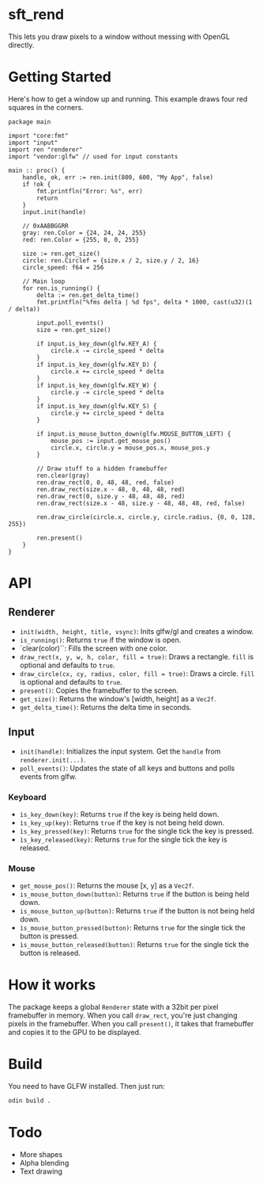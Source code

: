 # sft_rend
This lets you draw pixels to a window without messing with OpenGL directly.

# Getting Started
Here's how to get a window up and running. This example draws four red squares in the corners.
```odin
package main

import "core:fmt"
import "input"
import ren "renderer"
import "vendor:glfw" // used for input constants

main :: proc() {
	handle, ok, err := ren.init(800, 600, "My App", false)
	if !ok {
		fmt.printfln("Error: %s", err)
		return
	}
	input.init(handle)

	// 0xAABBGGRR
	gray: ren.Color = {24, 24, 24, 255}
	red: ren.Color = {255, 0, 0, 255}

	size := ren.get_size()
	circle: ren.Circlef = {size.x / 2, size.y / 2, 16}
	circle_speed: f64 = 256

	// Main loop
	for ren.is_running() {
		delta := ren.get_delta_time()
		fmt.printfln("%fms delta | %d fps", delta * 1000, cast(u32)(1 / delta))

		input.poll_events()
		size = ren.get_size()

		if input.is_key_down(glfw.KEY_A) {
			circle.x -= circle_speed * delta
		}
		if input.is_key_down(glfw.KEY_D) {
			circle.x += circle_speed * delta
		}
		if input.is_key_down(glfw.KEY_W) {
			circle.y -= circle_speed * delta
		}
		if input.is_key_down(glfw.KEY_S) {
			circle.y += circle_speed * delta
		}

		if input.is_mouse_button_down(glfw.MOUSE_BUTTON_LEFT) {
			mouse_pos := input.get_mouse_pos()
			circle.x, circle.y = mouse_pos.x, mouse_pos.y
		}

		// Draw stuff to a hidden framebuffer
		ren.clear(gray)
		ren.draw_rect(0, 0, 48, 48, red, false)
		ren.draw_rect(size.x - 48, 0, 48, 48, red)
		ren.draw_rect(0, size.y - 48, 48, 48, red)
		ren.draw_rect(size.x - 48, size.y - 48, 48, 48, red, false)

		ren.draw_circle(circle.x, circle.y, circle.radius, {0, 0, 128, 255})

		ren.present()
	}
}
```

# API

## Renderer
- `init(width, height, title, vsync)`: Inits glfw/gl and creates a window.
- `is_running()`: Returns `true` if the window is open.
- `clear(color)``: Fills the screen with one color.
- `draw_rect(x, y, w, h, color, fill = true)`: Draws a rectangle. `fill` is optional and defaults to `true`.
- `draw_circle(cx, cy, radius, color, fill = true)`: Draws a circle. `fill` is optional and defaults to `true`.
- `present()`: Copies the framebuffer to the screen.
- `get_size()`: Returns the window's [width, height] as a `Vec2f`.
- `get_delta_time()`: Returns the delta time in seconds.

## Input
- `init(handle)`: Initializes the input system. Get the `handle` from `renderer.init(...)`.
- `poll_events()`: Updates the state of all keys and buttons and polls events from glfw.
### Keyboard
- `ìs_key_down(key)`: Returns `true` if the key is being held down.
- `ìs_key_up(key)`: Returns `true` if the key is not being held down.
- `ìs_key_pressed(key)`: Returns `true` for the single tick the key is pressed.
- `ìs_key_released(key)`: Returns `true` for the single tick the key is released.
### Mouse
- `get_mouse_pos()`: Returns the mouse [x, y] as a `Vec2f`.
- `is_mouse_button_down(button)`: Returns `true` if the button is being held down.
- `is_mouse_button_up(button)`: Returns `true` if the button is not being held down.
- `ìs_mouse_button_pressed(button)`: Returns `true` for the single tick the button is pressed.
- `ìs_mouse_button_released(button)`: Returns `true` for the single tick the button is released.

# How it works
The package keeps a global `Renderer` state with a 32bit per pixel framebuffer in memory. When you call `draw_rect`, you're just changing pixels in the framebuffer.
When you call `present()`, it takes that framebuffer and copies it to the GPU to be displayed.

# Build
You need to have GLFW installed. Then just run:
```bash
odin build .
```

# Todo
- More shapes
- Alpha blending
- Text drawing
